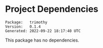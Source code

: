 # Project Dependencies
    Package:   trimothy
    Version:   0.1.4
    Generated: 2022-09-22 18:17:40 UTC

This package has no dependencies.
